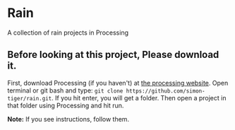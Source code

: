 # Rain
A collection of rain projects in Processing

## Before looking at this project, Please download it.
First, download Processing (if you haven't) at [the processing website](https://processing.org/).
Open terminal or git bash and type: `git clone https://github.com/simon-tiger/rain.git`. If you hit enter, you will get a folder.
Then open a project in that folder using Processing and hit run.

**Note:** If you see instructions, follow them.
